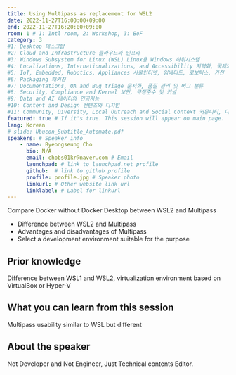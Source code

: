 ```yaml
---
title: Using Multipass as replacement for WSL2
date: 2022-11-27T16:00:00+09:00
end: 2022-11-27T16:20:00+09:00
room: 1 # 1: Intl room, 2: Workshop, 3: BoF
category: 3
#1: Desktop 데스크탑
#2: Cloud and Infrastructure 클라우드와 인프라
#3: Windows Subsystem for Linux (WSL) Linux용 Windows 하위시스템
#4: Localizations, Internationalizations, and Accessibility 지역화, 국제화 및 접근성
#5: IoT, Embedded, Robotics, Appliances 사물인터넷, 임베디드, 로보틱스, 가전
#6: Packaging 패키징
#7: Documentations, QA and Bug triage 문서화, 품질 관리 및 버그 분류
#8: Security, Compliance and Kernel 보안, 규정준수 및 커널
#9: Data and AI 데이터와 인공지능
#10: Content and Design 컨텐츠와 디지인
#11: Community, Diversity, Local Outreach and Social Context 커뮤니티, 다양성, 지역 사회 협력과 사회적 관점
featured: true # If it's true. This session will appear on main page.
lang: Korean
# slide: Ubucon_Subtitle_Automate.pdf
speakers: # Speaker info
    - name: Byeongseung Cho
      bio: N/A
      email: chobs01kr@naver.com # Email
      launchpad: # link to launchpad.net profile
      github:  # link to github profile
      profile: profile.jpg # Speaker photo
      linkurl: # Other website link url
      linklabel: # Label for linkurl
---
```

Compare Docker without Docker Desktop between WSL2 and Multipass
- Difference between WSL2 and Multipass
- Advantages and disadvantages of Multipass
- Select a development environment suitable for the purpose
## Prior knowledge
Difference between WSL1 and WSL2, virtualization environment based on VirtualBox or Hyper-V
## What you can learn from this session
Multipass usability similar to WSL but different

## About the speaker
Not Developer and Not Engineer, Just Technical contents Editor.